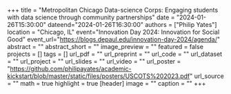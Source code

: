 +++ title = "Metropolitan Chicago Data-science Corps: Engaging students with data science through community partnerships" 
date = "2024-01-26T15:30:00" dateend="2024-01-26T16:30:00" authors = ["Philip Yates"] 
location = "Chicago, IL" event="Innovation Day 2024: Innovation for Social Good" 
event_url="https://blogs.depaul.edu/innovation-day-2024/agenda/" abstract = "" abstract_short = "" image_preview = "" featured = false projects = [] tags = [] url_pdf = "" url_preprint = "" url_code = "" url_dataset = "" url_project = "" url_slides = "" url_video = "" 
url_poster = "https://github.com/philipayates/academic-kickstart/blob/master/static/files/posters/USCOTS%202023.pdf" url_source = "" math = true highlight = true [header] image = "" caption = "" +++

